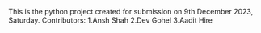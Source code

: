 This is the python project created for submission on 9th December 2023, Saturday.
Contributors: 
1.Ansh Shah
2.Dev Gohel
3.Aadit Hire
